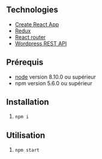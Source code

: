 ## Technologies

* [Create React App](https://github.com/facebookincubator/create-react-app)
* [Redux](https://github.com/reactjs/react-redux)
* [React router](https://github.com/ReactTraining/react-router)
* [Wordpress REST API](https://developer.wordpress.org/rest-api/reference/)

## Prérequis

* [node](https://nodejs.org/en/) version 8.10.0 ou supérieur
* npm version 5.6.0 ou supérieur

## Installation

1. `npm i`

## Utilisation

1. `npm start`
